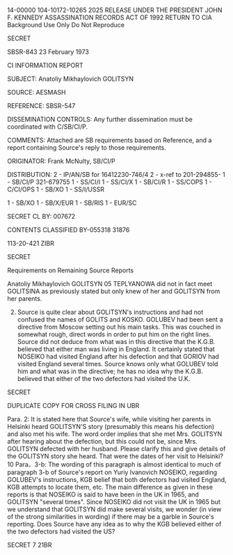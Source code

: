14-00000
104-10172-10265 2025 RELEASE UNDER THE PRESIDENT JOHN F. KENNEDY ASSASSINATION RECORDS ACT OF 1992
RETURN TO CIA
Background Use Only
Do Not Reproduce

SECRET

SBSR-843
23 February 1973

CI INFORMATION REPORT

SUBJECT: Anatoliy Mikhaylovich GOLITSYN

SOURCE: AESMASH

REFERENCE: SBSR-547

DISSEMINATION
CONTROLS: Any further dissemination must be coordinated with
C/SB/CI/P.

COMMENTS: Attached are SB requirements
based on Reference, and a
report containing Source's
reply to those requirements.

ORIGINATOR: Frank McNulty, SB/CI/P

DISTRIBUTION:
2 - IP/AN/SB for 16412230-746/4
2 - x-ref to 201-294855-
1 - SB/CI/P 321-679755
1 - SS/CI/I
1 - SS/CI/X
1 - SB/CI/R
1 - SS/COPS
1 - C/CI/OPS
1 - SB/XO
1 - SS/I/USSR

1 - SB/XO
1 - SB/X/EUR
1 - SB/RIS
1 - EUR/SC

SECRET
CL BY: 007672

CONTENTS CLASSIFIED BY-055318
31876

113-20-421
ZIBR

SECRET

Requirements on Remaining Source Reports

Anatoliy Mikhaylovich GOLITSYN
05
TEPLYANOWA did not in fact meet GOLITSINA as
previously stated but only knew of her and GOLITSYN
from her parents.

2. Source is quite clear about GOLITSYN's instructions
and had not confused the names of GOLITS and KOSKO.
GOLUBEV had been sent a directive from Moscow setting
out his main tasks. This was couched in somewhat rough,
direct words in order to put him on the right lines.
Source did not deduce from what was in this directive
that the K.G.B. believed that either man was living in
England. It certainly stated that NOSEIKO had visited
England after his defection and that GORIOV had
visited England several times. Source knows only what
GOLUBEV told him and what was in the directive; he has
no idea why the K.G.B. believed that either of the two
defectors had visited the U.K.

SECRET

DUPLICATE COPY
FOR CROSS FILING IN
UBR

Para. 2: It is stated here that Source's wife, while
visiting her parents in Helsinki heard GOLITSYN'S
story (presumably this means his defection) and also
met his wife. The word order implies that she met
Mrs. GOLITSYN after hearing about the defection, but
this could not be, since Mrs. GOLITSYN defected with
her husband. Please clarify this and give details of
the GOLITSYN story she heard. That were the dates
of her visit to Helsinki?
10
Para、3-b: The wording of this paragraph is almost identical
to much of paragraph 3-b of Source's report on Yuriy
Ivanovich NOSEIKO, regarding GOLUBEV's instructions,
KGB belief that both defectors had visited England,
KGB attempts to locate them, etc. The main difference
as given in these reports is that NOSEIKO is said to
have been in the UK in 1965, and GOLITSYN "several
times". Since NOSEIKO did not visit the UK in 1965
but we understand that GOLITSYN did make several visits,
we wonder (in view of the strong similarities in wording)
if there may be a garble in Source's reporting. Does
Source have any idea as to why the KGB believed either
of the two defectors had visited the US?

SECRET
7
21BR
